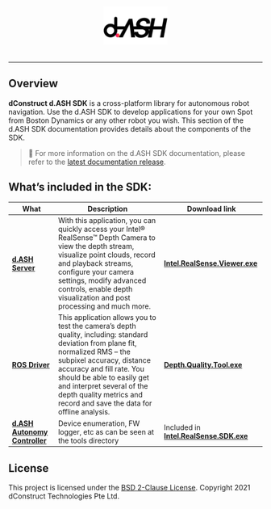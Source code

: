 <p align="center"><img src="docs/img/dASH-logo.jpg" width="25%" /><br><br></p>

-----------------

## Overview
**dConstruct d.ASH SDK** is a cross-platform library for autonomous robot navigation. Use the d.ASH SDK to develop applications for your own Spot from Boston Dynamics or any other robot you wish. This section of the d.ASH SDK documentation provides details about the components of the SDK.

> :pushpin: For more information on the d.ASH SDK documentation, please refer to the [latest documentation release](https://dconstruct-admin.github.io/dash-sdk-test/).

## What’s included in the SDK:
| What | Description | Download link|
| ------- | ------- | ------- |
| **[d.ASH Server](/dash-server)** | With this application, you can quickly access your Intel® RealSense™ Depth Camera to view the depth stream, visualize point clouds, record and playback streams, configure your camera settings, modify advanced controls, enable depth visualization and post processing  and much more. | [**Intel.RealSense.Viewer.exe**](https://github.com/IntelRealSense/librealsense/releases) |
| **[ROS Driver](./tools/depth-quality)** | This application allows you to test the camera’s depth quality, including: standard deviation from plane fit, normalized RMS – the subpixel accuracy, distance accuracy and fill rate. You should be able to easily get and interpret several of the depth quality metrics and record and save the data for offline analysis. |[**Depth.Quality.Tool.exe**](https://github.com/IntelRealSense/librealsense/releases) |
| **[d.ASH Autonomy Controller](./tools/)** | Device enumeration, FW logger, etc as can be seen at the tools directory | Included in [**Intel.RealSense.SDK.exe**](https://github.com/IntelRealSense/librealsense/releases)|

## License
This project is licensed under the [BSD 2-Clause License](LICENSE).
Copyright 2021 dConstruct Technologies Pte Ltd.
